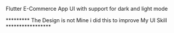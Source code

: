 Flutter E-Commerce App UI with support for dark and light mode


********* The Design is not Mine i did this to improve My UI Skill *****************